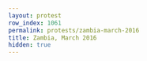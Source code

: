 ```yaml
---
layout: protest
row_index: 1061
permalink: protests/zambia-march-2016
title: Zambia, March 2016
hidden: true
---
```

